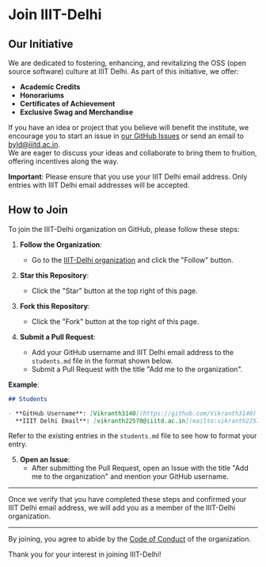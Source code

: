 # Join IIIT-Delhi

## Our Initiative

We are dedicated to fostering, enhancing, and revitalizing the OSS (open source software) culture at IIIT Delhi. As part of this initiative, we offer:

- **Academic Credits**
- **Honorariums**
- **Certificates of Achievement**
- **Exclusive Swag and Merchandise**

If you have an idea or project that you believe will benefit the institute, we encourage you to start an issue in [our GitHub Issues](https://github.com/IIIT-Delhi/IIIT-Delhi/issues) or send an email to [byld@iiitd.ac.in](mailto:byld@iiitd.ac.in).
\
We are eager to discuss your ideas and collaborate to bring them to fruition, offering incentives along the way.

**Important**: Please ensure that you use your IIIT Delhi email address. Only entries with IIIT Delhi email addresses will be accepted.

## How to Join

To join the IIIT-Delhi organization on GitHub, please follow these steps:

1. **Follow the Organization**:
   - Go to the [IIIT-Delhi organization](https://github.com/IIIT-Delhi) and click the "Follow" button.

2. **Star this Repository**:
   - Click the "Star" button at the top right of this page.

3. **Fork this Repository**:
   - Click the "Fork" button at the top right of this page.

4. **Submit a Pull Request**:
   - Add your GitHub username and IIIT Delhi email address to the `students.md` file in the format shown below.
   - Submit a Pull Request with the title "Add me to the organization".

**Example**:
```markdown
## Students

- **GitHub Username**: [Vikranth3140](https://github.com/Vikranth3140)
  **IIIT Delhi Email**: [vikranth22570@iiitd.ac.in](mailto:vikranth22570@iiitd.ac.in)
```

Refer to the existing entries in the `students.md` file to see how to format your entry.

5. **Open an Issue**:
   - After submitting the Pull Request, open an Issue with the title "Add me to the organization" and mention your GitHub username.

---

Once we verify that you have completed these steps and confirmed your IIIT Delhi email address, we will add you as a member of the IIIT-Delhi organization.

---

By joining, you agree to abide by the [Code of Conduct](CODE_OF_CONDUCT.md) of the organization.

Thank you for your interest in joining IIIT-Delhi!